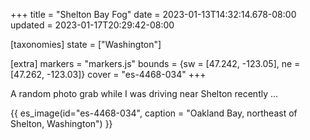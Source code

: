 +++
title = "Shelton Bay Fog"
date = 2023-01-13T14:32:14.678-08:00
updated = 2023-01-17T20:29:42-08:00

[taxonomies]
state = ["Washington"]

[extra]
markers = "markers.js"
bounds = {sw = [47.242, -123.05], ne = [47.262, -123.03]}
cover = "es-4468-034"
+++

A random photo grab while I was driving near Shelton recently ...

<!-- more -->

{{ es_image(id="es-4468-034", caption = "Oakland Bay, northeast of Shelton, Washington") }}
